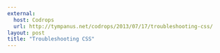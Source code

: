 ```yaml
---
external: 
  host: Codrops
  url: http://tympanus.net/codrops/2013/07/17/troubleshooting-css/
layout: post
title: "Troubleshooting CSS"
---
```


